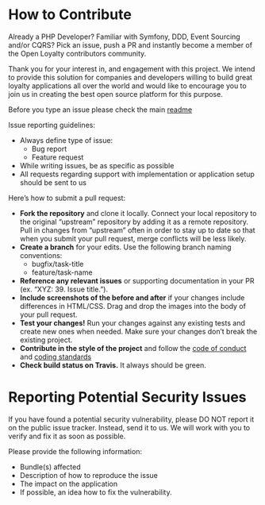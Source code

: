# How to Contribute

Already a PHP Developer? Familiar with Symfony, DDD, Event Sourcing and/or CQRS? Pick an issue, push a PR and instantly 
become a member of the Open Loyalty contributors community.

Thank you for your interest in, and engagement with this project. We intend to provide this solution for companies and 
developers willing to build great loyalty applications all over the world and would like to encourage you to join us in 
creating the best open source platform for this purpose.

Before you type an issue please check the main 
[readme](https://github.com/DivanteLtd/pimcore-classification-tree/blob/master/readme.md)

Issue reporting guidelines:
* Always define type of issue:
    * Bug report
    * Feature request
* While writing issues, be as specific as possible
* All requests regarding support with implementation or application setup should be sent to us

Here’s how to submit a pull request:
* __Fork the repository__ and clone it locally. Connect your local repository to the original “upstream” repository by adding 
it as a remote repository. Pull in changes from “upstream” often in order to stay up to date so that when you submit your 
pull request, merge conflicts will be less likely.
* __Create a branch__ for your edits. Use the following branch naming conventions:
    * bugfix/task-title
    * feature/task-name
* __Reference any relevant issues__ or supporting documentation in your PR (ex. “XYZ: 39. Issue title.”).
* __Include screenshots of the before and after__ if your changes include differences in HTML/CSS. Drag and drop the images 
into the body of your pull request.
* __Test your changes!__ Run your changes against any existing tests and create new ones when needed. Make sure your changes 
don’t break the existing project.
* __Contribute in the style of the project__ and follow the 
[code of conduct](https://github.com/DivanteLtd/pimcore-classification-tree/blob/master/code_of_conduct.md) and 
[coding standards](https://symfony.com/doc/current/contributing/code/standards.html)
* __Check build status on Travis.__ It always should be green.

# Reporting Potential Security Issues
If you have found a potential security vulnerability, please DO NOT report it on the public issue tracker. Instead, send it 
to us. We will work with you to verify and fix it as soon as possible.

Please provide the following information:
* Bundle(s) affected
* Description of how to reproduce the issue
* The impact on the application
* If possible, an idea how to fix the vulnerability.
